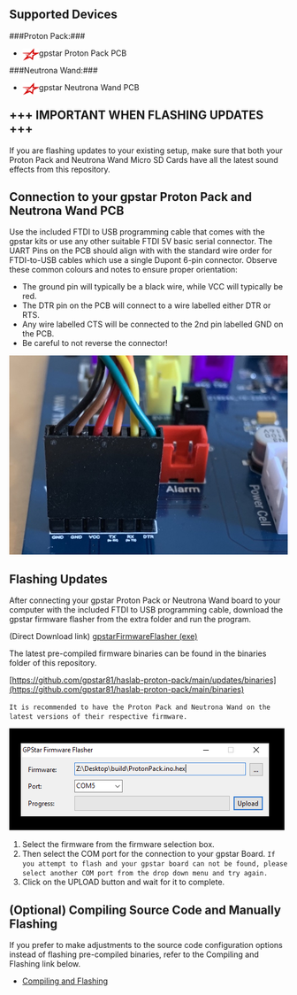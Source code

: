 
## Supported Devices
###Proton Pack:###
 
- <img src='images/gpstar_logo.png' width=30 align="left" /> gpstar Proton Pack PCB

###Neutrona Wand:###
- <img src='images/gpstar_logo.png' width=30 align="left" /> gpstar Neutrona Wand PCB


## +++ IMPORTANT WHEN FLASHING UPDATES +++
If you are flashing updates to your existing setup, make sure that both your Proton Pack and Neutrona Wand Micro SD Cards have all the latest sound effects from this repository.

## Connection to your gpstar Proton Pack and Neutrona Wand PCB
Use the included FTDI to USB programming cable that comes with the gpstar kits or use any other suitable FTDI 5V basic serial connector. The UART Pins on the PCB should align with with the standard wire order for FTDI-to-USB cables which use a single Dupont 6-pin connector. Observe these common colours and notes to ensure proper orientation:

- The ground pin will typically be a black wire, while VCC will typically be red.
- The DTR pin on the PCB will connect to a wire labelled either DTR or RTS.
- Any wire labelled CTS will be connected to the 2nd pin labelled GND on the PCB.
- Be careful to not reverse the connector!

![UART Connection](images/uart_pack.jpg)

## Flashing Updates
After connecting your gpstar Proton Pack or Neutrona Wand board to your computer with the included FTDI to USB programming cable, download the gpstar firmware flasher from the extra folder and run the program.

(Direct Download link)
[gpstarFirmwareFlasher (exe)](https://github.com/gpstar81/haslab-proton-pack/raw/main/extras/gpstarFirmwareFlasher.exe)

The latest pre-compiled firmware binaries can be found in the binaries folder of this repository.

[https://github.com/gpstar81/haslab-proton-pack/main/updates/binaries](https://github.com/gpstar81/haslab-proton-pack/main/binaries)

`It is recommended to have the Proton Pack and Neutrona Wand on the latest versions of their respective firmware.`

![gpstar firmware flasher](images/flash-gpstar-1-firmware.png)

1. Select the firmware from the firmware selection box.
2. Then select the COM port for the connection to your gpstar Board. `If you attempt to flash and your gpstar board can not be found, please select another COM port from the drop down menu and try again.`
3. Click on the UPLOAD button and wait for it to complete.

## (Optional) Compiling Source Code and Manually Flashing
If you prefer to make adjustments to the source code configuration options instead of flashing pre-compiled binaries, refer to the Compiling and Flashing link below.

* [Compiling and Flashing](COMPILE_FLASHING.md)